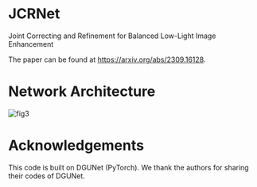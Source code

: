 # JCRNet
Joint Correcting and Refinement for Balanced Low-Light Image Enhancement

The paper can be found at https://arxiv.org/abs/2309.16128.

# Network Architecture
![fig3](https://github.com/woshiyll/JCRNet/assets/56827892/0c31bd77-8637-46e8-a924-2615090506d8)

# Acknowledgements
This code is built on DGUNet (PyTorch). We thank the authors for sharing their codes of DGUNet.
